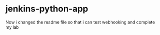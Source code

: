 # jenkins-python-app

Now i changed the readme file so that i can test webhooking 
and complete my lab